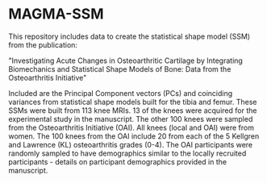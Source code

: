 # MAGMA-SSM
This repository includes data to create the statistical shape model (SSM) from the publication: 

"Investigating Acute Changes in Osteoarthritic Cartilage by Integrating Biomechanics and Statistical Shape Models of Bone: Data from the Osteoarthritis Initiative"

Included are the Principal Component vectors (PCs) and coinciding variances from statistical shape models built for the tibia and femur. These SSMs were built from 113 knee MRIs. 13 of the knees were acquired for the experimental study in the manuscript. The other 100 knees were sampled from the Osteoarthritis Initiative (OAI). All knees (local and OAI) were from women. The 100 knees from the OAI include 20 from each of the 5 Kellgren and Lawrence (KL) osteoarthritis grades (0-4). The OAI participants were randomly sampled to have demographics similar to the locally recruited participants - details on participant demographics provided in the manuscript. 

